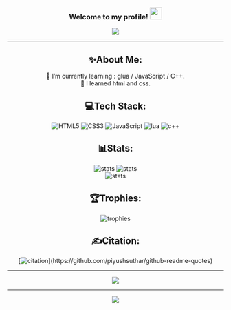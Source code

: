 <h3 align="center">
  Welcome to my profile!
  <img src="https://media.giphy.com/media/hvRJCLFzcasrR4ia7z/giphy.gif" width="28">
</h3>
<p align="center">
  <a href="[https://github.com/zwwkk]"><img src="https://readme-typing-svg.herokuapp.com/?color=%2336BCF7&center=true&vCenter=true&lines=Hi+%2C+I+am+zwk"></a>
</p>

---
<div align="center">
  
## ✨About Me:
  
🌱 I’m currently learning : glua / JavaScript / C++.
<br>
🧶 I learned html and css.

## 💻Tech Stack:
![HTML5](https://img.shields.io/badge/html5-%23E34F26.svg?style=for-the-badge&logo=html5&logoColor=white) ![CSS3](https://img.shields.io/badge/css3-%231572B6.svg?style=for-the-badge&logo=css3&logoColor=white) ![JavaScript](https://img.shields.io/badge/javascript-%23323330.svg?style=for-the-badge&logo=javascript&logoColor=%23F7DF1E) ![lua](https://img.shields.io/badge/-Lua-2C2D72?style=flat&logo=lua&logoColor=white) ![c++](https://img.shields.io/badge/-C++-blue?logo=cplusplus) 

## 📊Stats:

![stats](https://github-readme-stats.vercel.app/api?username=zwwkk&theme=radical)
![stats](https://github-readme-streak-stats.herokuapp.com/?user=zwwkk&theme=radical&hide_border=false)<br/>
![stats](https://github-readme-stats.vercel.app/api/top-langs/?username=zwwkk&theme=radical&hide_border=false&include_all_commits=false&count_private=false&layout=compact)

## 🏆Trophies:
![trophies](https://github-profile-trophy.vercel.app/?username=zwwkk&theme=discord&no-frame=false&no-bg=false&margin-w=4)

## ✍️Citation:
[![citation](https://quotes-github-readme.vercel.app/api?type=horizontal&theme=algolia&quote=QuiTeLécheEnTaPrésence,TeTrompeEnTonAbsence.)](https://github.com/piyushsuthar/github-readme-quotes)

---
<img src="https://media1.tenor.com/m/5j8gCzNjAt8AAAAC/traewockhardt-sad.gif">

---
![](https://komarev.com/ghpvc/?username=zwwkk&label=Visitors+Count&color=brightgreen)
</div>
